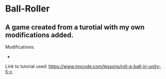 # Ball-Roller

A game created from a turotial with my own modifications added.
-
Modifications: 

-

Link to tutorial used: https://www.mvcode.com/lessons/roll-a-ball-in-unity-5-c 
